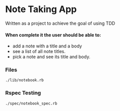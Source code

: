 # Note Taking App

Written as a project to achieve the goal of using TDD

#### When complete it the user should be able to:

- add a note with a title and a body
- see a list of all note titles.
- pick a note and see its title and body.

### Files

    ./lib/notebook.rb


### Rspec Testing

    ./spec/notebook_spec.rb
